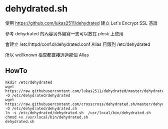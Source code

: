# dehydrated.sh

使用 https://github.com/lukas2511/dehydrated 建立 Let's Encrypt SSL 憑證

參考 dehydrated 的內容另外編寫一支可以放在 plesk 上使用

會建立 /etc/httpd/conf.d/dehydrated.conf Alias 目錄到 /etc/dehydrated

所以 wellknown 檢查都直接透過那個 Alias

## HowTo

```text
mkdir /etc/dehydrated
wget https://raw.githubusercontent.com/lukas2511/dehydrated/master/dehydrated -O /etc/dehydrated/dehydrated
wget https://raw.githubusercontent.com/crosscross/dehydrated.sh/master/dehydrated.sh -O /etc/dehydrated/dehydrated.sh
ln -s /etc/dehydrated/dehydrated.sh  /usr/local/bin/dehydrated.sh
chmod +x /usr/local/bin/dehydrated.sh
dehydrated.sh
```
